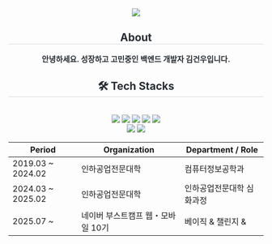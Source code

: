 <div align= "center">
    <img src="https://capsule-render.vercel.app/api?type=waving&color=0:9ec8ff,100:cda5fd&height=120&text=KIM%20GEONWOO&animation=&fontColor=825973&fontSize=40" />
    </div>
    <div align= "center"> 
    <h2 style="border-bottom: 1px solid #d8dee4; color: #282d33;"> About </h2>  
    <div style="font-weight: 700; font-size: 15px; text-align: center; color: #282d33;"> 안녕하세요. 성장하고 고민중인 백엔드 개발자 김건우입니다. </div> 
    </div>
    <div align= "center">
    <h2 style="border-bottom: 1px solid #d8dee4; color: #282d33;"> 🛠️ Tech Stacks </h2> <br> 
    <div style="margin: 0 auto; text-align: center;" align= "center"> <img src="https://img.shields.io/badge/Java-007396?style=flat-square&logo=Java&logoColor=white">
          <img src="https://img.shields.io/badge/Javascript-F7DF1E?style=flat-square&logo=Javascript&logoColor=white">
          <img src="https://img.shields.io/badge/MySQL-4479A1?style=flat-square&logo=MySQL&logoColor=white">
          <img src="https://img.shields.io/badge/Node.js-339933?style=flat-square&logo=Node.js&logoColor=white">
          <img src="https://img.shields.io/badge/Python-3776AB?style=flat-square&logo=Python&logoColor=white">
          <br/>
          <img src="https://img.shields.io/badge/Spring Boot-6DB33F?style=flat-square&logo=Spring Boot&logoColor=white">
          <img src="https://img.shields.io/badge/React-61DAFB?style=flat-square&logo=React&logoColor=white">
          </div>
    </div>

<table align="center">
  <thead>
    <tr>
      <th>Period</th>
      <th>Organization</th>
      <th>Department / Role</th>
    </tr>
  </thead>
  <tbody>
    <tr>
      <td>2019.03 ~ 2024.02</td>
      <td>인하공업전문대학</td>
      <td>컴퓨터정보공학과</td>
    </tr>
    <tr>
      <td>2024.03 ~ 2025.02</td>
      <td>인하공업전문대학</td>
      <td>인하공업전문대학 심화과정</td>
    </tr>
    <tr>
      <td>2025.07 ~ </td>
      <td>네이버 부스트캠프 웹・모바일 10기</td>
      <td>베이직 & 챌린지 & </td>
    </tr>
  </tbody>
</table>
    
    
